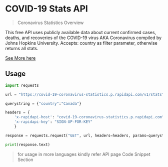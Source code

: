 # COVID-19 Stats API

> Coronavirus Statistics Overview

This free API uses publicly available data about current confirmed cases, deaths, and recoveries of the COVID-19 virus AKA Coronavirus compiled by Johns Hopkins University. Accepts: country as filter parameter, otherwise returns all stats.

[See More here](https://rapidapi.com/KishCom/api/covid-19-coronavirus-statistics)

## Usage

```python
import requests

url = "https://covid-19-coronavirus-statistics.p.rapidapi.com/v1/stats"

querystring = {"country":"Canada"}

headers = {
    'x-rapidapi-host': "covid-19-coronavirus-statistics.p.rapidapi.com",
    'x-rapidapi-key': "SIGN-UP-FOR-KEY"
    }

response = requests.request("GET", url, headers=headers, params=querystring)

print(response.text)
```

> for usage in more languages kindly refer API page Code Snippet Section
